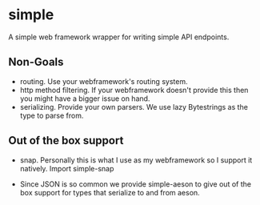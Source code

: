 # simple

A simple web framework wrapper for writing simple API endpoints. 

Non-Goals
---

  - routing. Use your webframework's routing system.
  - http method filtering. If your webframework doesn't provide this then you
    might have a bigger issue on hand.
  - serializing. Provide your own parsers. We use lazy Bytestrings as the type
    to parse from. 

Out of the box support 
---
  - snap. Personally this is what I use as my webframework so I support it
    natively. Import simple-snap

  - Since JSON is so common we provide simple-aeson to give out
    of the box support for types that serialize to and from aeson.
